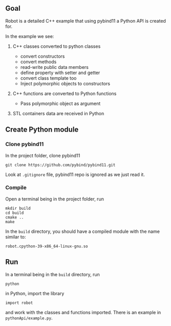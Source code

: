 ## Goal

Robot is a detailed C++ example that using pybind11 a Python API is created for.

In the example we see:

1. C++ classes converted to python classes
    - convert constructors
    - convert methods
    - read-write public data members
    - define property with setter and getter
    - convert class template too
    - Inject polymorphic objects to constructors

2. C++ functions are converted to Python functions
    - Pass polymorphic object as argument

3. STL containers data are received in Python


## Create Python module

### Clone pybind11

In the project folder, clone pybind11

```
git clone https://github.com/pybind/pybind11.git
```

Look at `.gitignore` file, pybind11 repo is ignored as we just read it.

### Compile

Open a terminal being in the project folder, run

```
mkdir build
cd build
cmake ..
make 
```

In the `build` directory, you should have a compiled module with the name similar to:
```
robot.cpython-39-x86_64-linux-gnu.so
```

## Run 

In a terminal being in the `build` directory, run
```
python
```
in Python, import the library

```
import robot 
```
and work with the classes and functions imported. There is an example
in `pythonApi/example.py`.








